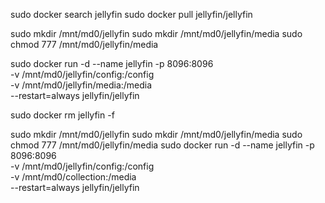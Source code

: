 sudo docker search jellyfin
sudo docker pull jellyfin/jellyfin

sudo mkdir /mnt/md0/jellyfin
sudo mkdir /mnt/md0/jellyfin/media
sudo chmod 777 /mnt/md0/jellyfin/media

sudo docker run -d --name jellyfin -p 8096:8096 \
    -v /mnt/md0/jellyfin/config:/config \
    -v /mnt/md0/jellyfin/media:/media \
    --restart=always jellyfin/jellyfin

sudo docker rm jellyfin -f





sudo mkdir /mnt/md0/jellyfin
sudo mkdir /mnt/md0/jellyfin/media
sudo chmod 777 /mnt/md0/jellyfin/media
sudo docker run -d --name jellyfin -p 8096:8096 \
    -v /mnt/md0/jellyfin/config:/config \
    -v /mnt/md0/collection:/media \
    --restart=always jellyfin/jellyfin